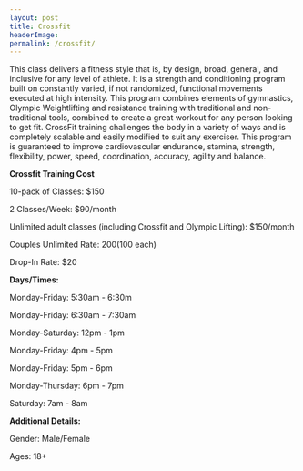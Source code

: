 ```yaml
---
layout: post
title: Crossfit
headerImage:
permalink: /crossfit/
---
```


This class delivers a fitness style that is, by design, broad, general, and inclusive for any level of athlete. It is a strength and conditioning program built on constantly varied, if not randomized, functional movements executed at high intensity. This program combines elements of gymnastics, Olympic Weightlifting and resistance training with traditional and non-traditional tools, combined to create a great workout for any person looking to get fit. CrossFit training challenges the body in a variety of ways and is completely scalable and easily modified to suit any exerciser. This program is guaranteed to improve cardiovascular endurance, stamina, strength, flexibility, power, speed, coordination, accuracy, agility and balance.

**Crossfit Training Cost**

10-pack of Classes: $150

2 Classes/Week: $90/month

Unlimited adult classes (including Crossfit and Olympic Lifting): $150/month

Couples Unlimited Rate: $200 ($100 each)

Drop-In Rate: $20

**Days/Times:**

Monday-Friday: 5:30am - 6:30m

Monday-Friday: 6:30am - 7:30am

Monday-Saturday: 12pm - 1pm

Monday-Friday: 4pm - 5pm

Monday-Friday: 5pm - 6pm

Monday-Thursday: 6pm - 7pm

Saturday: 7am - 8am

**Additional Details:**

Gender: Male/Female

Ages: 18+